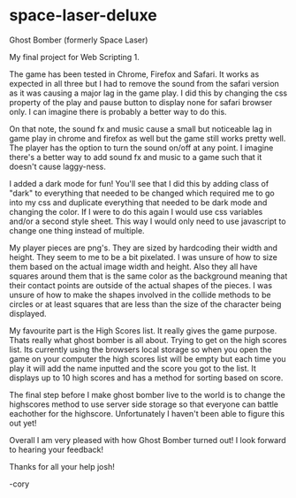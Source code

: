 # space-laser-deluxe
Ghost Bomber (formerly Space Laser)

My final project for Web Scripting 1. 

The game has been tested in Chrome, Firefox and Safari.  It works as expected in all three but I had to remove the sound from the safari version as it was causing a major lag in the game play.  I did this by changing the css property of the play and pause button to display none for safari browser only.  I can imagine there is probably a better way to do this.  

On that note, the sound fx and music cause a small but noticeable lag in game play in chrome and firefox as well but the game still works pretty well.  The player has the option to turn the sound on/off at any point.  I imagine there's a better way to add sound fx and music to a game such that it doesn't cause laggy-ness.  

I added a dark mode for fun!  You'll see that I did this by adding class of "dark" to everything that needed to be changed which required me to go into my css and duplicate everything that needed to be dark mode and changing the color.  If I were to do this again I would use css variables and/or a second style sheet.  This way I would only need to use javascript to change one thing instead of multiple. 

My player pieces are png's.  They are sized by hardcoding their width and height.  They seem to me to be a bit pixelated. I was unsure of how to size them based on the actual image width and height.  Also they all have squares around them that is the same color as the background meaning that their contact points are outside of the actual shapes of the pieces.  I was unsure of how to make the shapes involved in the collide methods to be circles or at least squares that are less than the size of the character being displayed. 

My favourite part is the High Scores list.  It really gives the game purpose.  Thats really what ghost bomber is all about. Trying to get on the high scores list.  Its currently using the browsers local storage so when you open the game on your computer the high scores list will be empty but each time you play it will add the name inputted and the score you got to the list.  It displays up to 10 high scores and has a method for sorting based on score.  

The final step before I make ghost bomber live to the world is to change the highscores method to use server side storage so that everyone can battle eachother for the highscore.   Unfortunately I haven't been able to figure this out yet! 

Overall I am very pleased with how Ghost Bomber turned out!  I look forward to hearing your feedback!

Thanks for all your help josh!

-cory     

